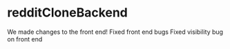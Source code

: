 # redditCloneBackend
We made changes to the front end!
Fixed front end bugs
Fixed visibility bug on front end
